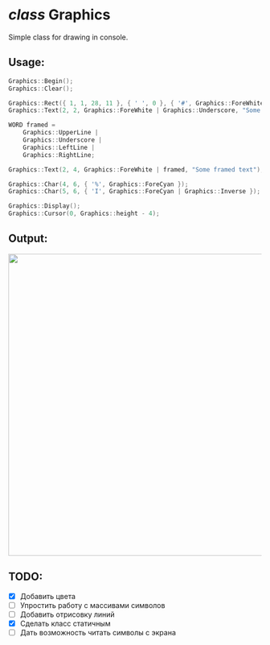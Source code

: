 # *class* Graphics
Simple class for drawing in console.

## Usage:
```c++
Graphics::Begin();
Graphics::Clear();

Graphics::Rect({ 1, 1, 28, 11 }, { ' ', 0 }, { '#', Graphics::ForeWhite | Graphics::ForeBright });
Graphics::Text(2, 2, Graphics::ForeWhite | Graphics::Underscore, "Some text with %s", "underscore");

WORD framed =
	Graphics::UpperLine |
	Graphics::Underscore |
	Graphics::LeftLine |
	Graphics::RightLine;

Graphics::Text(2, 4, Graphics::ForeWhite | framed, "Some framed text");

Graphics::Char(4, 6, { '%', Graphics::ForeCyan });
Graphics::Char(5, 6, { 'I', Graphics::ForeCyan | Graphics::Inverse });

Graphics::Display();
Graphics::Cursor(0, Graphics::height - 4);
```
## Output:
<image width="600px" src="https://github.com/ts-vadim/Console-Graphics/blob/main/view.png">

## TODO:
- [x] Добавить цвета
- [ ] Упростить работу с массивами символов
- [ ] Добавить отрисовку линий
- [x] Сделать класс статичным
- [ ] Дать возможность читать символы с экрана